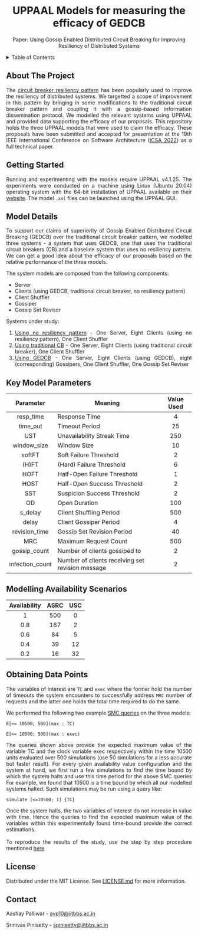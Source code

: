 <div id="top"></div>
<br />
<div align="center">

  <h1 align="center">UPPAAL Models for measuring the efficacy of GEDCB</h3>

  <p align="center">
    Paper: Using Gossip Enabled Distributed Circuit Breaking for Improving Resiliency of Distributed Systems
    <br />
  </p>
</div>

<!-- TABLE OF CONTENTS -->
<details>
  <summary>Table of Contents</summary>
  <ol>
    <li>
      <a href="#about-the-project">About The Project</a>
    </li>
    <li>
      <a href="#getting-started">Getting Started</a>
    </li>
    <li>
      <a href="#model-details">Model Details</a>
    </li>
    <li>
      <a href="#key-model-parameters">Key Model Parameters</a>
    </li>
    <li><a href="#modelling-availability-scenarios">Modelling Availability Scenarios</a></li>
    <li><a href="#obtaining-data-points">Obtaining Data Points</a></li>
    <li><a href="#license">License</a></li>
    <li><a href="#contact">Contact</a></li>
  </ol>
</details>

<!--  -->
<div style="text-align: justify">

## About The Project

The [circuit breaker resiliency pattern](https://docs.microsoft.com/en-us/azure/architecture/patterns/circuit-breaker) has been popularly used to improve the resiliency of distributed systems. We targetted a scope of improvement in this pattern by bringing in some modifications to the traditional circuit breaker pattern and coupling it with a gossip-based information dissemination protocol. We modelled the relevant systems using UPPAAL and provided data supporting the efficacy of our proposals. This repository holds the three UPPAAL models that were used to claim the efficacy. These proposals have been submitted and accepted for presentation at the 19th IEEE International Conference on Software Architecture ([ICSA 2022](https://icsa-conferences.org/2022/)) as a full technical paper.

## Getting Started
Running and experimenting with the models require UPPAAL v4.1.25. The experiments were conducted on a machine using Linux (Ubuntu 20.04) operating system with the 64-bit installation of UPPAAL available on their [website](https://uppaal.org/downloads/). The model `.xml` files can be launched using the UPPAAL GUI.

## Model Details
To support our claims of superiority of Gossip Enabled Distributed Circuit Breaking (GEDCB) over the traditional circuit breaker pattern, we modelled three systems - a system that uses GEDCB, one that uses the traditional circuit breakers (CB) and a baseline system that uses no resiliency pattern. We can get a good idea about the efficacy of our proposals based on the relative performance of the three models.

The system models are composed from the following components:
* Server
* Clients (using GEDCB, traditional circuit breaker, no resiliency pattern)
* Client Shuffler
* Gossiper
* Gossip Set Revisor

Systems under study:
1. [Using no resiliency pattern](https://github.com/aashaypalliwar/gedcb-uppaal-models/blob/main/no-pattern.xml) - One Server, Eight Clients (using no resiliency pattern), One Client Shuffler
2. [Using traditional CB](https://github.com/aashaypalliwar/gedcb-uppaal-models/blob/main/cb.xml) - One Server, Eight Clients (using traditional circuit breaker), One Client Shuffler
3. [Using GEDCB](https://github.com/aashaypalliwar/gedcb-uppaal-models/blob/main/gedcb.xml) - One Server, Eight Clients (using GEDCB), eight (corresponding) Gossipers, One Client Shuffler, One Gossip Set Reviser

## Key Model Parameters

|Parameter|Meaning|Value Used|
|:----------:|--------|:---------:|
| resp_time | Response Time | 4 |
| time_out | Timeout Period | 25 |
| UST | Unavailability Streak Time | 250 |
| window_size | Window Size | 10 |
| softFT | Soft Failure Threshold | 2 |
| (H)FT | (Hard) Failure Threshold | 6 |
| HOFT | Half-Open Failure Threshold | 1 |
| HOST | Half-Open Success Threshold | 2 |
| SST | Suspicion Success Threshold | 2 |
| OD | Open Duration | 100 |
| s_delay | Client Shuffling Period | 500 |
| delay | Client Gossiper Period | 4 |
| revision_time | Gossip Set Revision Period | 40 |
| MRC | Maximum Request Count | 500 |
| gossip_count | Number of clients gossiped to | 2 |
| infection_count | Number of clients receiving set revision message | 2 |

## Modelling Availability Scenarios
| Availability | ASRC | USC |
|:------------:|:----:|:---:|
| 1 | 500 | 0 |
| 0.8 | 167 | 2 |
| 0.6 | 84 | 5 |
| 0.4 | 39 | 12 |
| 0.2 | 16 | 32 |

## Obtaining Data Points
The variables of interest are `TC` and `exec` where the former hold the number of timeouts the system encounters to successfully address `MRC` number of requests and the latter one holds the total time required to do the same.

We performed the following two example [SMC queries](https://doi.org/10.1007/s10009-014-0361-y) on the three models:
```
E[<= 10500; 500](max : TC)
```
```
E[<= 10500; 500](max : exec)
```
The queries shown above provide the expected maximum value of the variable TC and the clock variable exec respectively within the time 10500 units evaluated over 500 simulations (use 50 simulations for a less accurate but faster result). For every given availability value configuration and the system at hand, we first run a few simulations to find the time bound by which the system halts and use this time period for the above SMC queries For example, we found that 10500 is a time bound by which all our modelled systems halted. Such simulations may be run using a query like:

```
simulate [<=10500; 1] {TC}
```

Once the system halts, the two variables of interest do not increase in value with time. Hence the queries to find the expected maximum value of the variables within this experimentally found time-bound provide the correct estimations.
<br>
<br>
To reproduce the results of the study, use the step by step procedure mentioned [here](https://github.com/aashaypalliwar/gedcb-uppaal-models/blob/main/RECREATE.md)

<!-- LICENSE -->
## License
Distributed under the MIT License. See [LICENSE.md](https://github.com/aashaypalliwar/gedcb-uppaal-models/blob/main/LICENSE) for more information.

<!-- CONTACT -->
## Contact

Aashay Palliwar - avp10@iitbbs.ac.in

Srinivas Pinisetty - spinisetty@iitbbs.ac.in

</div>
